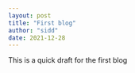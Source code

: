 ```yaml
---
layout: post
title: "First blog"
author: "sidd"
date: 2021-12-28
---
```

This is a quick draft for the first blog
